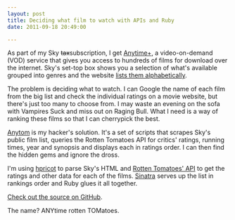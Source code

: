 ```yaml
---
layout: post
title: Deciding what film to watch with APIs and Ruby
date: 2011-09-18 20:49:00

---
```


As part of my Sky <s>tax</s>subscription, I get [Anytime+](http://www.sky.com/shop/tv/anytime-plus/), a video-on-demand (VOD) service that gives you access to hundreds of films for download over the internet. Sky's set-top box shows you a selection of what's available grouped into genres and the website [lists them alphabetically](http://www.sky.com/shop/tv/anytime-plus/whats-on/full-movies-list/). 

The problem is deciding what to watch. I can Google the name of each film from the big list and check the individual ratings on a movie website, but there's just too many to choose from. I may waste an evening on the sofa with Vampires Suck and miss out on Raging Bull. What I need is a way of ranking these films so that I can cherrypick the best.

[Anytom](https://github.com/barryf/anytom) is my hacker's solution. It's a set of scripts that scrapes Sky's public film list, queries the Rotten Tomatoes API for critics' ratings, running times, year and synopsis and displays each in ratings order. I can then find the hidden gems and ignore the dross.

I'm using [hpricot](http://hpricot.com/) to parse Sky's HTML and [Rotten Tomatoes' API](http://developer.rottentomatoes.com/) to get the ratings and other data for each of the films. [Sinatra](http://www.sinatrarb.com/) serves up the list in rankings order and Ruby glues it all together.

[Check out the source on GitHub](https://github.com/barryf/anytom).

The name? ANYtime rotten TOMatoes.
